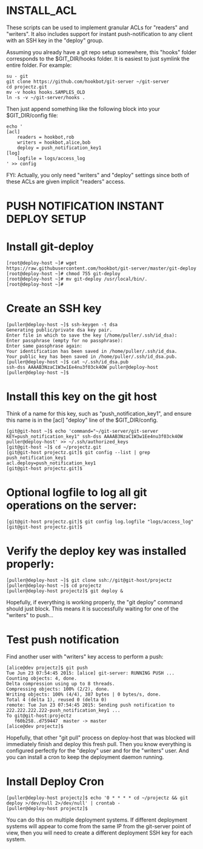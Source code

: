 # INSTALL_ACL

These scripts can be used to implement granular ACLs for "readers" and "writers".
It also includes support for instant push-notification to any client with an
SSH key in the "deploy" group.

Assuming you already have a git repo setup somewhere,
this "hooks" folder corresponds to the $GIT_DIR/hooks folder.
It is easiest to just symlink the entire folder. For example:

```
su - git
git clone https://github.com/hookbot/git-server ~/git-server
cd projectz.git
mv -v hooks hooks.SAMPLES_OLD
ln -s -v ~/git-server/hooks .
```

Then just append something like the following block into
your $GIT_DIR/config file:

```
echo '
[acl]
	readers = hookbot,rob
	writers = hookbot,alice,bob
	deploy = push_notification_key1
[log]
	logfile = logs/access_log
' >> config
```

FYI: Actually, you only need "writers" and "deploy" settings
since both of these ACLs are given implicit "readers" access.

# PUSH NOTIFICATION INSTANT DEPLOY SETUP

# Install git-deploy

```
[root@deploy-host ~]# wget https://raw.githubusercontent.com/hookbot/git-server/master/git-deploy
[root@deploy-host ~]# chmod 755 git-deploy
[root@deploy-host ~]# mv git-deploy /usr/local/bin/.
[root@deploy-host ~]#
```

# Create an SSH key

```
[puller@deploy-host ~]$ ssh-keygen -t dsa
Generating public/private dsa key pair.
Enter file in which to save the key (/home/puller/.ssh/id_dsa):
Enter passphrase (empty for no passphrase):
Enter same passphrase again:
Your identification has been saved in /home/puller/.ssh/id_dsa.
Your public key has been saved in /home/puller/.ssh/id_dsa.pub.
[puller@deploy-host ~]$ cat ~/.ssh/id_dsa.pub
ssh-dss AAAAB3NzaC1W3w1Ee4nu3f03ck4OW puller@deploy-host
[puller@deploy-host ~]$
```

# Install this key on the git host

Think of a name for this key, such as "push_notification_key1", and
ensure this name is in the [acl] "deploy" line of the $GIT_DIR/config.

```
[git@git-host ~]$ echo 'command="~/git-server/git-server KEY=push_notification_key1" ssh-dss AAAAB3NzaC1W3w1Ee4nu3f03ck4OW puller@deploy-host' >> ~/.ssh/authorized_keys
[git@git-host ~]$ cd ~/projectz.git
[git@git-host projectz.git]$ git config --list | grep push_notification_key1
acl.deploy=push_notification_key1
[git@git-host projectz.git]$
```

# Optional logfile to log all git operations on the server:

```
[git@git-host projectz.git]$ git config log.logfile "logs/access_log"
[git@git-host projectz.git]$
```

# Verify the deploy key was installed properly:

```
[puller@deploy-host ~]$ git clone ssh://git@git-host/projectz
[puller@deploy-host ~]$ cd projectz
[puller@deploy-host projectz]$ git deploy &
```

Hopefully, if everything is working properly, the "git deploy"
command should just block. This means it is successfully
waiting for one of the "writers" to push...

# Test push notification

Find another user with "writers" key access to perform a push:

```
[alice@dev projectz]$ git push
Tue Jun 23 07:54:45 2015: [alice] git-server: RUNNING PUSH ...
Counting objects: 4, done.
Delta compression using up to 8 threads.
Compressing objects: 100% (2/2), done.
Writing objects: 100% (4/4), 387 bytes | 0 bytes/s, done.
Total 4 (delta 1), reused 0 (delta 0)
remote: Tue Jun 23 07:54:45 2015: Sending push notification to 222.222.222.222-push_notification_key1 ...
To git@git-host:projectz
   f60b258..d759447  master -> master
[alice@dev projectz]$
```

Hopefully, that other "git pull" process on deploy-host that was blocked will
immediately finish and deploy this fresh pull. Then you know everything is
configured perfectly for the "deploy" user and for the "writers" user.
And you can install a cron to keep the deployment daemon running.

# Install Deploy Cron

```
[puller@deploy-host projectz]$ echo '0 * * * * cd ~/projectz && git deploy >/dev/null 2>/dev/null' | crontab -
[puller@deploy-host projectz]$
```

You can do this on multiple deployment systems.
If different deployment systems will appear to come from the
same IP from the git-server point of view, then you will need
to create a different deployment SSH key for each system.

